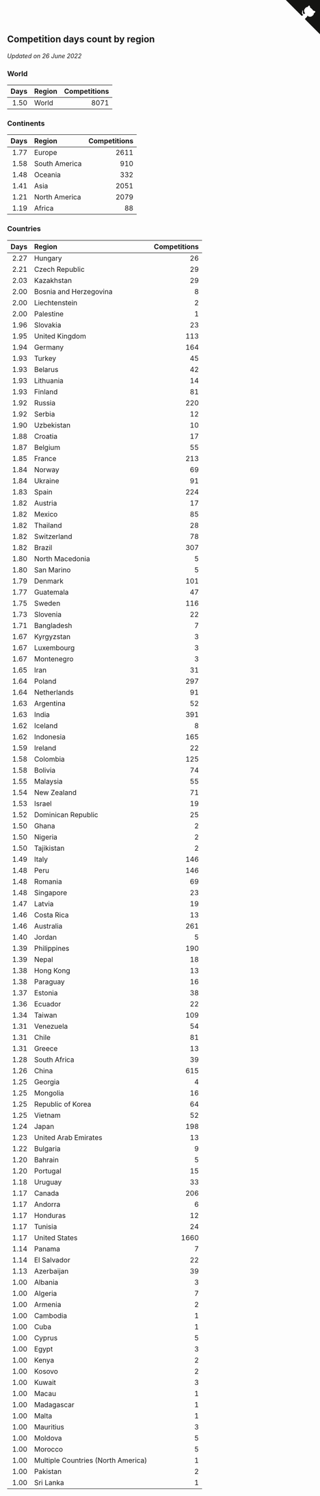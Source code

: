 ## Competition days count by region

*Updated on 26 June 2022*


### World

| Days | Region | Competitions |
| ---: | :--- | ---: |
| 1.50 | World | 8071 |

### Continents

| Days | Region | Competitions |
| ---: | :--- | ---: |
| 1.77 | Europe | 2611 |
| 1.58 | South America | 910 |
| 1.48 | Oceania | 332 |
| 1.41 | Asia | 2051 |
| 1.21 | North America | 2079 |
| 1.19 | Africa | 88 |

### Countries

| Days | Region | Competitions |
| ---: | :--- | ---: |
| 2.27 | Hungary | 26 |
| 2.21 | Czech Republic | 29 |
| 2.03 | Kazakhstan | 29 |
| 2.00 | Bosnia and Herzegovina | 8 |
| 2.00 | Liechtenstein | 2 |
| 2.00 | Palestine | 1 |
| 1.96 | Slovakia | 23 |
| 1.95 | United Kingdom | 113 |
| 1.94 | Germany | 164 |
| 1.93 | Turkey | 45 |
| 1.93 | Belarus | 42 |
| 1.93 | Lithuania | 14 |
| 1.93 | Finland | 81 |
| 1.92 | Russia | 220 |
| 1.92 | Serbia | 12 |
| 1.90 | Uzbekistan | 10 |
| 1.88 | Croatia | 17 |
| 1.87 | Belgium | 55 |
| 1.85 | France | 213 |
| 1.84 | Norway | 69 |
| 1.84 | Ukraine | 91 |
| 1.83 | Spain | 224 |
| 1.82 | Austria | 17 |
| 1.82 | Mexico | 85 |
| 1.82 | Thailand | 28 |
| 1.82 | Switzerland | 78 |
| 1.82 | Brazil | 307 |
| 1.80 | North Macedonia | 5 |
| 1.80 | San Marino | 5 |
| 1.79 | Denmark | 101 |
| 1.77 | Guatemala | 47 |
| 1.75 | Sweden | 116 |
| 1.73 | Slovenia | 22 |
| 1.71 | Bangladesh | 7 |
| 1.67 | Kyrgyzstan | 3 |
| 1.67 | Luxembourg | 3 |
| 1.67 | Montenegro | 3 |
| 1.65 | Iran | 31 |
| 1.64 | Poland | 297 |
| 1.64 | Netherlands | 91 |
| 1.63 | Argentina | 52 |
| 1.63 | India | 391 |
| 1.62 | Iceland | 8 |
| 1.62 | Indonesia | 165 |
| 1.59 | Ireland | 22 |
| 1.58 | Colombia | 125 |
| 1.58 | Bolivia | 74 |
| 1.55 | Malaysia | 55 |
| 1.54 | New Zealand | 71 |
| 1.53 | Israel | 19 |
| 1.52 | Dominican Republic | 25 |
| 1.50 | Ghana | 2 |
| 1.50 | Nigeria | 2 |
| 1.50 | Tajikistan | 2 |
| 1.49 | Italy | 146 |
| 1.48 | Peru | 146 |
| 1.48 | Romania | 69 |
| 1.48 | Singapore | 23 |
| 1.47 | Latvia | 19 |
| 1.46 | Costa Rica | 13 |
| 1.46 | Australia | 261 |
| 1.40 | Jordan | 5 |
| 1.39 | Philippines | 190 |
| 1.39 | Nepal | 18 |
| 1.38 | Hong Kong | 13 |
| 1.38 | Paraguay | 16 |
| 1.37 | Estonia | 38 |
| 1.36 | Ecuador | 22 |
| 1.34 | Taiwan | 109 |
| 1.31 | Venezuela | 54 |
| 1.31 | Chile | 81 |
| 1.31 | Greece | 13 |
| 1.28 | South Africa | 39 |
| 1.26 | China | 615 |
| 1.25 | Georgia | 4 |
| 1.25 | Mongolia | 16 |
| 1.25 | Republic of Korea | 64 |
| 1.25 | Vietnam | 52 |
| 1.24 | Japan | 198 |
| 1.23 | United Arab Emirates | 13 |
| 1.22 | Bulgaria | 9 |
| 1.20 | Bahrain | 5 |
| 1.20 | Portugal | 15 |
| 1.18 | Uruguay | 33 |
| 1.17 | Canada | 206 |
| 1.17 | Andorra | 6 |
| 1.17 | Honduras | 12 |
| 1.17 | Tunisia | 24 |
| 1.17 | United States | 1660 |
| 1.14 | Panama | 7 |
| 1.14 | El Salvador | 22 |
| 1.13 | Azerbaijan | 39 |
| 1.00 | Albania | 3 |
| 1.00 | Algeria | 7 |
| 1.00 | Armenia | 2 |
| 1.00 | Cambodia | 1 |
| 1.00 | Cuba | 1 |
| 1.00 | Cyprus | 5 |
| 1.00 | Egypt | 3 |
| 1.00 | Kenya | 2 |
| 1.00 | Kosovo | 2 |
| 1.00 | Kuwait | 3 |
| 1.00 | Macau | 1 |
| 1.00 | Madagascar | 1 |
| 1.00 | Malta | 1 |
| 1.00 | Mauritius | 3 |
| 1.00 | Moldova | 5 |
| 1.00 | Morocco | 5 |
| 1.00 | Multiple Countries (North America) | 1 |
| 1.00 | Pakistan | 2 |
| 1.00 | Sri Lanka | 1 |


<a href="https://github.com/jonatanklosko/wca_statistics" class="github-corner" aria-label="View source on Github"><svg width="80" height="80" viewBox="0 0 250 250" style="fill:#151513; color:#fff; position: absolute; top: 0; border: 0; right: 0;" aria-hidden="true"><path d="M0,0 L115,115 L130,115 L142,142 L250,250 L250,0 Z"></path><path d="M128.3,109.0 C113.8,99.7 119.0,89.6 119.0,89.6 C122.0,82.7 120.5,78.6 120.5,78.6 C119.2,72.0 123.4,76.3 123.4,76.3 C127.3,80.9 125.5,87.3 125.5,87.3 C122.9,97.6 130.6,101.9 134.4,103.2" fill="currentColor" style="transform-origin: 130px 106px;" class="octo-arm"></path><path d="M115.0,115.0 C114.9,115.1 118.7,116.5 119.8,115.4 L133.7,101.6 C136.9,99.2 139.9,98.4 142.2,98.6 C133.8,88.0 127.5,74.4 143.8,58.0 C148.5,53.4 154.0,51.2 159.7,51.0 C160.3,49.4 163.2,43.6 171.4,40.1 C171.4,40.1 176.1,42.5 178.8,56.2 C183.1,58.6 187.2,61.8 190.9,65.4 C194.5,69.0 197.7,73.2 200.1,77.6 C213.8,80.2 216.3,84.9 216.3,84.9 C212.7,93.1 206.9,96.0 205.4,96.6 C205.1,102.4 203.0,107.8 198.3,112.5 C181.9,128.9 168.3,122.5 157.7,114.1 C157.9,116.9 156.7,120.9 152.7,124.9 L141.0,136.5 C139.8,137.7 141.6,141.9 141.8,141.8 Z" fill="currentColor" class="octo-body"></path></svg></a><style>.github-corner:hover .octo-arm{animation:octocat-wave 560ms ease-in-out}@keyframes octocat-wave{0%,100%{transform:rotate(0)}20%,60%{transform:rotate(-25deg)}40%,80%{transform:rotate(10deg)}}@media (max-width:500px){.github-corner:hover .octo-arm{animation:none}.github-corner .octo-arm{animation:octocat-wave 560ms ease-in-out}}</style>
